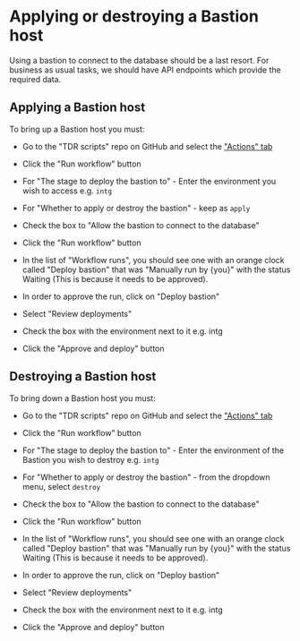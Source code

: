 # Applying or destroying a Bastion host

Using a bastion to connect to the database should be a last resort. For business as usual tasks, we should have API endpoints which provide the required data.
## Applying a Bastion host

To bring up a Bastion host you must:

* Go to the "TDR scripts" repo on GitHub and select the ["Actions" tab](https://github.com/nationalarchives/tdr-scripts/actions/workflows/bastion_deploy.yml)
* Click the "Run workflow" button
* For "The stage to deploy the bastion to" - Enter the environment you wish to access e.g. `intg`
* For "Whether to apply or destroy the bastion" - keep as `apply`
* Check the box to "Allow the bastion to connect to the database"
* Click the "Run workflow" button
* In the list of "Workflow runs", you should see one with an orange clock called "Deploy bastion" that was "Manually run by {you}" with the status Waiting (This is because it needs to be approved).

* In order to approve the run, click on "Deploy bastion"
* Select "Review deployments"
* Check the box with the environment next to it e.g. intg
* Click the "Approve and deploy" button

## Destroying a Bastion host

To bring down a Bastion host you must:

* Go to the "TDR scripts" repo on GitHub and select the ["Actions" tab](https://github.com/nationalarchives/tdr-scripts/actions/workflows/bastion_deploy.yml)
* Click the "Run workflow" button
* For "The stage to deploy the bastion to" - Enter the environment of the Bastion you wish to destroy e.g. `intg`
* For "Whether to apply or destroy the bastion" - from the dropdown menu, select `destroy`
* Check the box to "Allow the bastion to connect to the database"
* Click the "Run workflow" button
* In the list of "Workflow runs", you should see one with an orange clock called "Deploy bastion" that was "Manually run by {you}" with the status Waiting (This is because it needs to be approved).

* In order to approve the run, click on "Deploy bastion"
* Select "Review deployments"
* Check the box with the environment next to it e.g. intg
* Click the "Approve and deploy" button
